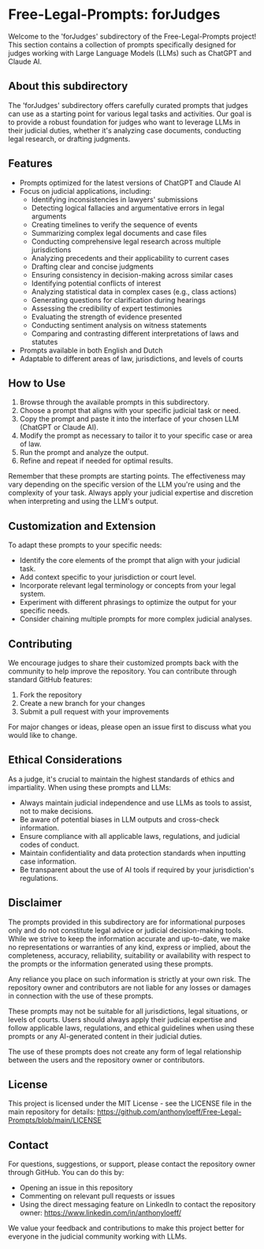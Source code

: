 # Free-Legal-Prompts: forJudges
Welcome to the 'forJudges' subdirectory of the Free-Legal-Prompts project! This section contains a collection of prompts specifically designed for judges working with Large Language Models (LLMs) such as ChatGPT and Claude AI.

## About this subdirectory
The 'forJudges' subdirectory offers carefully curated prompts that judges can use as a starting point for various legal tasks and activities. Our goal is to provide a robust foundation for judges who want to leverage LLMs in their judicial duties, whether it's analyzing case documents, conducting legal research, or drafting judgments.

## Features
- Prompts optimized for the latest versions of ChatGPT and Claude AI
- Focus on judicial applications, including:
  - Identifying inconsistencies in lawyers' submissions
  - Detecting logical fallacies and argumentative errors in legal arguments
  - Creating timelines to verify the sequence of events
  - Summarizing complex legal documents and case files
  - Conducting comprehensive legal research across multiple jurisdictions
  - Analyzing precedents and their applicability to current cases
  - Drafting clear and concise judgments
  - Ensuring consistency in decision-making across similar cases
  - Identifying potential conflicts of interest
  - Analyzing statistical data in complex cases (e.g., class actions)
  - Generating questions for clarification during hearings
  - Assessing the credibility of expert testimonies
  - Evaluating the strength of evidence presented
  - Conducting sentiment analysis on witness statements
  - Comparing and contrasting different interpretations of laws and statutes
- Prompts available in both English and Dutch
- Adaptable to different areas of law, jurisdictions, and levels of courts

## How to Use
1. Browse through the available prompts in this subdirectory.
2. Choose a prompt that aligns with your specific judicial task or need.
3. Copy the prompt and paste it into the interface of your chosen LLM (ChatGPT or Claude AI).
4. Modify the prompt as necessary to tailor it to your specific case or area of law.
5. Run the prompt and analyze the output.
6. Refine and repeat if needed for optimal results.

Remember that these prompts are starting points. The effectiveness may vary depending on the specific version of the LLM you're using and the complexity of your task. Always apply your judicial expertise and discretion when interpreting and using the LLM's output.

## Customization and Extension
To adapt these prompts to your specific needs:

- Identify the core elements of the prompt that align with your judicial task.
- Add context specific to your jurisdiction or court level.
- Incorporate relevant legal terminology or concepts from your legal system.
- Experiment with different phrasings to optimize the output for your specific needs.
- Consider chaining multiple prompts for more complex judicial analyses.

## Contributing
We encourage judges to share their customized prompts back with the community to help improve the repository. You can contribute through standard GitHub features:

1. Fork the repository
2. Create a new branch for your changes
3. Submit a pull request with your improvements

For major changes or ideas, please open an issue first to discuss what you would like to change.

## Ethical Considerations
As a judge, it's crucial to maintain the highest standards of ethics and impartiality. When using these prompts and LLMs:

- Always maintain judicial independence and use LLMs as tools to assist, not to make decisions.
- Be aware of potential biases in LLM outputs and cross-check information.
- Ensure compliance with all applicable laws, regulations, and judicial codes of conduct.
- Maintain confidentiality and data protection standards when inputting case information.
- Be transparent about the use of AI tools if required by your jurisdiction's regulations.

## Disclaimer
The prompts provided in this subdirectory are for informational purposes only and do not constitute legal advice or judicial decision-making tools. While we strive to keep the information accurate and up-to-date, we make no representations or warranties of any kind, express or implied, about the completeness, accuracy, reliability, suitability or availability with respect to the prompts or the information generated using these prompts.

Any reliance you place on such information is strictly at your own risk. The repository owner and contributors are not liable for any losses or damages in connection with the use of these prompts.

These prompts may not be suitable for all jurisdictions, legal situations, or levels of courts. Users should always apply their judicial expertise and follow applicable laws, regulations, and ethical guidelines when using these prompts or any AI-generated content in their judicial duties.

The use of these prompts does not create any form of legal relationship between the users and the repository owner or contributors.

## License
This project is licensed under the MIT License - see the LICENSE file in the main repository for details: https://github.com/anthonyloeff/Free-Legal-Prompts/blob/main/LICENSE

## Contact
For questions, suggestions, or support, please contact the repository owner through GitHub. You can do this by:
- Opening an issue in this repository
- Commenting on relevant pull requests or issues
- Using the direct messaging feature on LinkedIn to contact the repository owner: https://www.linkedin.com/in/anthonyloeff/

We value your feedback and contributions to make this project better for everyone in the judicial community working with LLMs.